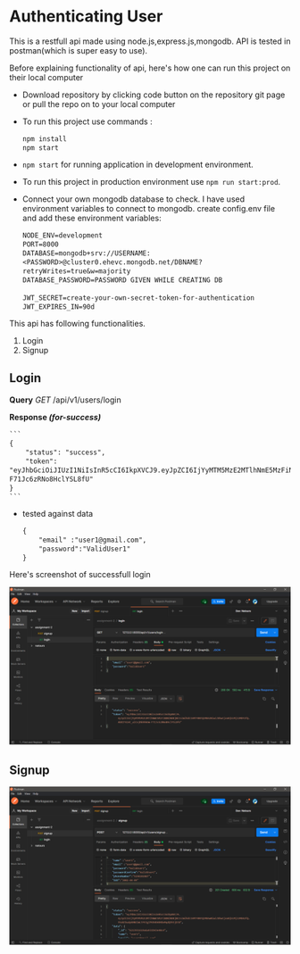 # Authenticating User

This is a restfull api made using node.js,express.js,mongodb.
API is tested in postman(which is super easy to use).

Before explaining functionality of api, here's how one can run this project on their local computer

- Download repository by clicking code button on the repository git page or pull the repo on to your local computer
- To run this project use commands : 

     ```
     npm install
     npm start
     ```
- `npm start` for running application in development environment.
- To run this project in production environment use `npm run start:prod`.
- Connect your own mongodb database to check. I have used environment variables to connect to mongodb. create config.env file and add these environment variables:

    ```
    NODE_ENV=development
    PORT=8000
    DATABASE=mongodb+srv://USERNAME:<PASSWORD>@cluster0.ehevc.mongodb.net/DBNAME?retryWrites=true&w=majority
    DATABASE_PASSWORD=PASSWORD GIVEN WHILE CREATING DB

    JWT_SECRET=create-your-own-secret-token-for-authentication
    JWT_EXPIRES_IN=90d
    ```
This api has following functionalities.
1. Login
2. Signup

## Login

**Query**
    *GET* /api/v1/users/login

**Response _(for-success)_**

    ```
    {
        "status": "success",
        "token": "eyJhbGciOiJIUzI1NiIsInR5cCI6IkpXVCJ9.eyJpZCI6IjYyMTM5MzE2MTlhNmE5MzFiNDNlNDBjNCIsImlhdCI6MTY0NTQ1MDA2NiwiZXhwIjoxNjUzMjI2MDY2fQ.AbBIF614C_alCojRkhhk6m-F71Jc6zRNo8HclYSL8fU"
    }
    ```

- tested against data

    ```
    {
        "email" :"user1@gmail.com",
        "password":"ValidUser1"
    }
    ```
Here's screenshot of successfull login

![login-successfull](images/dev/login-successfull.png)

## Signup
![signup-successfull](images/dev/signup-successfull.png)